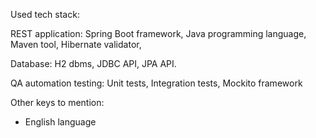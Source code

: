 
Used tech stack:

REST application:
Spring Boot framework,
Java programming language,
Maven tool, 
Hibernate validator,

Database:
H2 dbms,
JDBC API,
JPA API.

QA automation testing:
Unit tests, Integration tests, Mockito framework

Other keys to mention:
- English language

